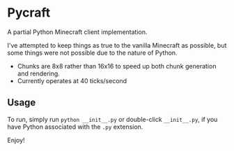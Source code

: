 Pycraft
=======

A partial Python Minecraft client implementation.

I've attempted to keep things as true to the vanilla Minecraft as possible, but some things were not possible due to the nature of Python.

* Chunks are 8x8 rather than 16x16 to speed up both chunk generation and rendering.
* Currently operates at 40 ticks/second

Usage
-----

To run, simply run `python __init__.py` or double-click `__init__.py`, if you have Python associated with the `.py` extension.

Enjoy!